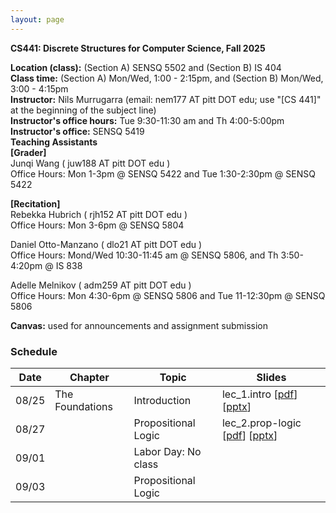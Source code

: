 ```yaml
---
layout: page
---
```


**CS441: Discrete Structures for Computer Science, Fall 2025**

**Location (class):** (Section A) SENSQ 5502 and (Section B) IS 404<br>
**Class time:** (Section A) Mon/Wed, 1:00 - 2:15pm, and (Section B) Mon/Wed, 3:00 - 4:15pm<br>
**Instructor:** Nils Murrugarra (email: nem177 AT pitt DOT edu; use "[CS 441]" at the beginning of the subject line)<br>
**Instructor's office hours:** Tue 9:30-11:30 am and Th 4:00-5:00pm<br>
**Instructor's office:** SENSQ 5419<br>
**Teaching Assistants**<br>
**[Grader]**<br>
Junqi Wang ( juw188 AT pitt DOT edu )<br>
Office Hours: Mon 1-3pm @ SENSQ 5422 and Tue 1:30-2:30pm @ SENSQ 5422<br>

**[Recitation]**<br>
Rebekka Hubrich ( rjh152 AT pitt DOT edu )<br>
Office Hours: Mon 3-6pm @ SENSQ 5804<br>

Daniel Otto-Manzano ( dlo21 AT pitt DOT edu )<br>
Office Hours: Mond/Wed 10:30-11:45 am @  SENSQ 5806, and Th 3:50-4:20pm @ IS 838<br>

Adelle Melnikov ( adm259 AT pitt DOT edu )<br>
Office Hours: Mon 4:30-6pm @ SENSQ 5806 and Tue 11-12:30pm @ SENSQ 5806<br>

**Canvas:** used for announcements and assignment submission<br>

### Schedule

Date        | Chapter          | Topic               | Slides       
----------- | -----------      |---------------------| -----------  
08/25       | The Foundations  | Introduction        | lec_1.intro [[pdf](https://sites.pitt.edu/~nem177/courses/fall25_cs441/lec_1.intro.pdf)] [[pptx](https://sites.pitt.edu/~nem177/courses/fall25_cs441/lec_1.intro.pptx)]
08/27       |                  | Propositional Logic | lec_2.prop-logic [[pdf](https://sites.pitt.edu/~nem177/courses/fall25_cs441/lec_2.prop-logic.pdf)]  [[pptx](https://sites.pitt.edu/~nem177/courses/fall25_cs441/lec_2.prop-logic.pptx)]
09/01       |                  | Labor Day: No class |
09/03       |                  | Propositional Logic |

